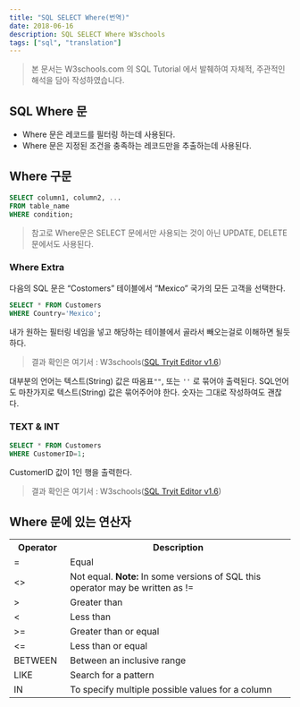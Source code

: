 ```yaml
---
title: "SQL SELECT Where(번역)"
date: 2018-06-16
description: SQL SELECT Where W3schools
tags: ["sql", "translation"]
---
```


> 본 문서는 W3schools.com 의 SQL Tutorial 에서 발췌하여 자체적, 주관적인 해석을 담아 작성하였습니다.

## SQL Where 문

- Where 문은 레코드를 필터링 하는데 사용된다.
- Where 문은 지정된 조건을 충족하는 레코드만을 추출하는데 사용된다.

## Where 구문

```sql
SELECT column1, column2, ...
FROM table_name
WHERE condition;
```

> 참고로 Where문은 SELECT 문에서만 사용되는 것이 아닌 UPDATE, DELETE 문에서도 사용된다.

### Where Extra

다음의 SQL 문은 “Costomers” 테이블에서 “Mexico” 국가의 모든 고객을 선택한다.

```sql
SELECT * FROM Customers
WHERE Country='Mexico';
```

내가 원하는 필터링 네임을 넣고 해당하는 테이블에서 골라서 빼오는걸로 이해하면 될듯 하다.

> 결과 확인은 여기서 : W3schools([SQL Tryit Editor v1.6](https://www.w3schools.com/sql/trysql.asp?filename=trysql_select_where))

대부분의 언어는 텍스트(String) 값은 따옴표`""`, 또는 `''` 로 묶어야 출력된다.
SQL언어도 마찬가지로 텍스트(String) 값은 묶어주어야 한다. 숫자는 그대로 작성하여도 괜찮다.

### TEXT & INT

```sql
SELECT * FROM Customers
WHERE CustomerID=1;
```

CustomerID 값이 1인 행을 출력한다.

> 결과 확인은 여기서 : W3schools([SQL Tryit Editor v1.6](https://www.w3schools.com/sql/trysql.asp?filename=trysql_select_where_number))

## Where 문에 있는 연산자

<table class="w3-table-all notranslate">
  <tr>
    <th style="width:20%">Operator</th>
    <th>Description</th>
  </tr>
  <tr>
    <td>=</td>
    <td>Equal</td>
  </tr>
  <tr>
    <td>&lt;&gt;</td>
    <td>Not equal. <b>Note:</b> In some versions of SQL this operator may be written as !=</td>
  </tr>
  <tr>
    <td>&gt;</td>
    <td>Greater than</td>
  </tr>
  <tr>
    <td>&lt;</td>
    <td>Less than</td>
  </tr>
  <tr>
    <td>&gt;=</td>
    <td>Greater than or equal</td>
  </tr>
  <tr>
    <td>&lt;=</td>
    <td>Less than or equal</td>
  </tr>
  <tr>
    <td>BETWEEN</td>
    <td>Between an inclusive range</td>
  </tr>
  <tr>
    <td>LIKE</td>
    <td>Search for a pattern</td>
  </tr>
  <tr>
    <td>IN</td>
    <td>To specify multiple possible values for a column</td>
  </tr>
</table>
